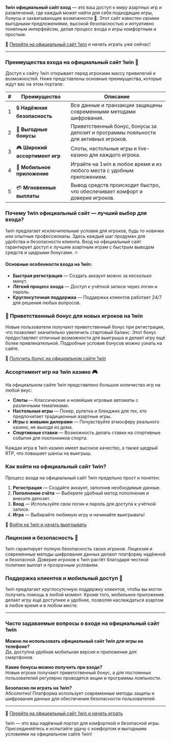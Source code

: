 **1win официальный сайт вход** — это ваш доступ к миру азартных игр и развлечений, где каждый может найти для себя подходящие игры, бонусы и захватывающие возможности 🎰. Этот сайт известен своими выгодными предложениями, высокой безопасностью и интуитивно понятным интерфейсом, делая процесс входа и игры комфортным и простым.

🔗 [Перейти на официальный сайт 1win](https://brandplay.link/smXVpBbG) и начать играть уже сейчас!

---

### Преимущества входа на официальный сайт 1win 🎲

Доступ к сайту 1win открывает перед игроками массу привилегий и возможностей. Ниже представлены основные преимущества, которые ждут вас на этом портале:

| # | Преимущество | Описание |
|---|--------------|----------|
| 1 | 🔒 **Надёжная безопасность** | Все данные и транзакции защищены современными методами шифрования. |
| 2 | 🎁 **Выгодные бонусы** | Приветственный бонус, бонусы за депозит и программы лояльности для активных игроков. |
| 3 | 🎮 **Широкий ассортимент игр** | Слоты, настольные игры и live-казино для каждого игрока. |
| 4 | 📲 **Мобильное приложение** | Играйте на 1win в любое время и из любого места с удобным приложением. |
| 5 | 💳 **Мгновенные выплаты** | Вывод средств происходит быстро, что обеспечивает комфорт и доверие игроков. |

### Почему 1win официальный сайт — лучший выбор для входа?

1win предлагает исключительные условия для игроков, будь то новички или опытные профессионалы. Здесь каждый шаг продуман для удобства и безопасности клиента. Вход на официальный сайт гарантирует доступ к лучшим азартным играм с быстрым выводом средств и щедрыми бонусами. 🔥

#### Основные особенности входа на 1win:

- **Быстрая регистрация** — Создать аккаунт можно за несколько минут.
- **Лёгкий процесс входа** — Доступ к учётной записи через логин и пароль.
- **Круглосуточная поддержка** — Поддержка клиентов работает 24/7 для решения любых вопросов.

### 🎉 Приветственный бонус для новых игроков на 1win

Новые пользователи получают приветственный бонус при регистрации, что позволяет значительно увеличить стартовый баланс. Этот бонус предоставляет отличные возможности для выигрыша и делает игру ещё более привлекательной. Подробные условия бонусов можно узнать на сайте.

🔗 [Получить бонус на официальном сайте 1win](https://brandplay.link/smXVpBbG)

### Ассортимент игр на 1win казино 🎮

На официальном сайте 1win представлено большое количество игр на любой вкус:

- **Слоты** — Классические и новейшие игровые автоматы с различными тематиками.
- **Настольные игры** — Покер, рулетка и блекджек для тех, кто предпочитает традиционные азартные игры.
- **Игры с живыми дилерами** — Почувствуйте атмосферу реального казино, не выходя из дома.
- **Спортивные ставки** — Возможность делать ставки на спортивные события для поклонников спорта.

Каждая игра в 1win казино имеет высокое качество, а также щедрый RTP, что повышает шансы на выигрыш.

### Как войти на официальный сайт 1win?

Процесс входа на официальный сайт 1win предельно прост и понятен:

1. **Регистрация** — Создайте аккаунт, заполнив необходимые данные.
2. **Пополнение счёта** — Выберите удобный метод пополнения и внесите депозит.
3. **Вход** — Используйте свои логин и пароль для доступа к учётной записи.
4. **Игра** — Выбирайте любимую игру и начинайте выигрывать!

🔗 [Войти на 1win и начать выигрывать](https://brandplay.link/smXVpBbG)

### Лицензия и безопасность 🔐

1win гарантирует полную безопасность своих игроков. Лицензия и современные методы шифрования данных делают платформу надёжной и безопасной. Доверие игроков к 1win растёт благодаря честной политике выплат и прозрачным условиям.

### Поддержка клиентов и мобильный доступ 📲

1win предлагает круглосуточную поддержку клиентов, чтобы вы могли получить помощь в любой момент. Кроме того, мобильное приложение делает игру ещё доступнее и удобнее, позволяя наслаждаться азартом в любое время и в любом месте.

---

### Часто задаваемые вопросы о входе на официальный сайт 1win

**Можно ли использовать официальный сайт 1win для игры на телефоне?**  
Да, доступна удобная мобильная версия и приложение для смартфонов.

**Какие бонусы можно получить при входе?**  
Новые игроки получают приветственный бонус, а для постоянных пользователей регулярно проводятся акции и программы лояльности.

**Безопасно ли играть на 1win?**  
Абсолютно! Платформа использует современные методы защиты и шифрования данных для обеспечения безопасности пользователей.

---

🔗 [Перейти на официальный сайт 1win и начать играть](https://brandplay.link/smXVpBbG)

1win — это ваш надёжный портал для комфортной и безопасной игры. Присоединяйтесь и испытайте удачу с комфортом и выгодными условиями на официальном сайте 1win!
